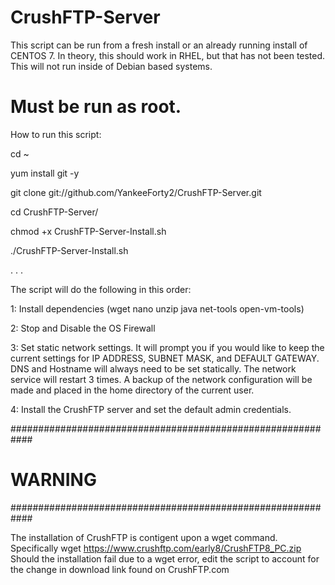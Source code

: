 # CrushFTP-Server
This script can be run from a fresh install or an already running install of CENTOS 7. In theory, this should work in RHEL, but that has not been tested. This will not run inside of Debian based systems.


# Must be run as root. #



How to run this script:

cd ~

yum install git -y

git clone git://github.com/YankeeForty2/CrushFTP-Server.git

cd CrushFTP-Server/

chmod +x CrushFTP-Server-Install.sh

./CrushFTP-Server-Install.sh


.
.
.

The script will do the following in this order:

1: Install dependencies (wget nano unzip java net-tools open-vm-tools)

2: Stop and Disable the OS Firewall

3: Set static network settings. It will prompt you if you would like to keep the current settings for IP ADDRESS, SUBNET MASK, and DEFAULT GATEWAY. DNS and Hostname will always need to be set statically. The network service will restart 3 times. A backup of the network configuration will be made and placed in the home directory of the current user.

4: Install the CrushFTP server and set the default admin credentials.

############################################################
#                      WARNING                             #
############################################################

The installation of CrushFTP is contigent upon a wget command. Specifically wget https://www.crushftp.com/early8/CrushFTP8_PC.zip
Should the installation fail due to a wget error, edit the script to account for the change in download link found on CrushFTP.com
